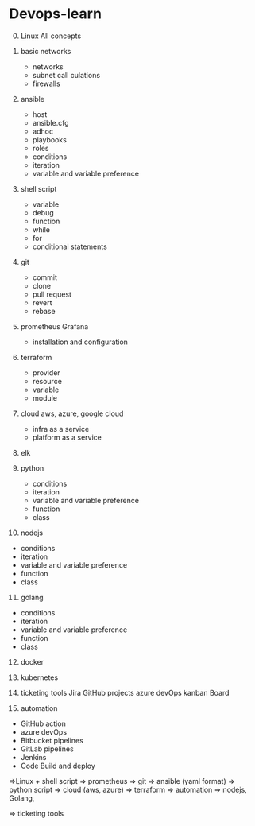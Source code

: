 # Devops-learn

0. Linux 
    All concepts

1. basic networks
   * networks 
   * subnet call culations
   * firewalls

2. ansible
   * host
   * ansible.cfg
   * adhoc
   * playbooks
   * roles
   * conditions
   * iteration
   * variable and variable preference

3. shell script
   * variable
   * debug
   * function
   * while
   * for
   * conditional statements
   
4. git
   * commit
   * clone
   * pull request
   * revert
   * rebase

5. prometheus Grafana
   * installation and configuration
   
6. terraform
   * provider
   * resource
   * variable
   * module

7. cloud aws, azure, google cloud
   * infra as a service
   * platform as a service

8. elk 

9. python
   * conditions
   * iteration
   * variable and variable preference
   * function
   * class
  
10. nodejs
   * conditions
   * iteration
   * variable and variable preference
   * function
   * class

11. golang
   * conditions
   * iteration
   * variable and variable preference
   * function
   * class

12. docker

13. kubernetes


14. ticketing tools Jira GitHub projects azure devOps kanban Board


15. automation
   * GitHub action
   * azure devOps
   * Bitbucket pipelines
   * GitLab pipelines
   * Jenkins
   * Code Build and deploy


=>Linux + shell script => prometheus => git => ansible (yaml format) => python script => cloud (aws, azure) => terraform => automation => nodejs, Golang, 

=> ticketing tools
